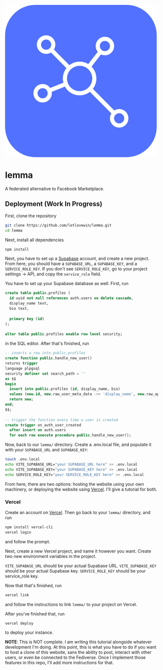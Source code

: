 
![Logo](https://github.com/letlovewin/lemma/blob/main/static/favicon.png?raw=true)


# lemma

A federated alternative to Facebook Marketplace.


## Deployment (Work In Progress)

First, clone the repository

```bash
git clone https://github.com/letlovewin/lemma.git
cd lemma
```

Next, install all dependencies
```bash
npm install
```

Next, you have to set up a [Supabase](https://supabase.com) account, and create a new project. From here, you should have a `SUPABASE_URL`, a `SUPABASE_KEY`, and a `SERVICE_ROLE_KEY`. If you don't see `SERVICE_ROLE_KEY`, go to your project settings -> API, and copy the `service_role` field.

You have to set up your Supabase database as well. First, run

```SQL
create table public.profiles (
  id uuid not null references auth.users on delete cascade,
  display_name text,
  bio text,

  primary key (id)
);

alter table public.profiles enable row level security;
```

in the SQL editor. After that's finished, run

```SQL
-- inserts a row into public.profiles
create function public.handle_new_user()
returns trigger
language plpgsql
security definer set search_path = ''
as $$
begin
  insert into public.profiles (id, display_name, bio)
  values (new.id, new.raw_user_meta_data ->> 'display_name', new.raw_app_meta_data ->> 'bio');
  return new;
end;
$$;

-- trigger the function every time a user is created
create trigger on_auth_user_created
  after insert on auth.users
  for each row execute procedure public.handle_new_user();
```
Now, back to our `lemma/` directory. Create a .env.local file, and populate it with your `SUPABASE_URL` and `SUPABASE_KEY`:

```bash
touch .env.local
echo VITE_SUPABASE_URL="your SUPABASE_URL here" >> .env.local
echo VITE_SUPABASE_KEY="your SUPABASE_KEY here" >> .env.local
echo SERVICE_ROLE_KEY="your SERVICE_ROLE_KEY here" >> .env.local
```

From here, there are two options: hosting the website using your own machinery, or deploying the website using [Vercel](https://vercel.com). I'll give a tutorial for both.

### Vercel
Create an account on [Vercel](https://vercel.com). Then go back to your `lemma/` directory, and run 

```bash
npm install vercel-cli
vercel login
```

and follow the prompt.

Next, create a new Vercel project, and name it however you want. Create two new environment variables in the project.

`VITE_SUPABASE_URL` should be your actual Supabase URL. `VITE_SUPABASE_KEY` should be your actual Supabase key. `SERVICE_ROLE_KEY` should be your service_role key.

Now that that's finished, run

```bash
vercel link
```
and follow the instructions to link `lemma/` to your project on Vercel.

After you've finished that, run

```bash
vercel deploy
```

to deploy your instance. 

**NOTE**: This is NOT complete. I am writing this tutorial alongside whatever development I'm doing. At this point, this is what you have to do if you want to host a clone of this website, sans the ability to post, interact with other users, or even be connected to the Fediverse. Once I implement those features in this repo, I'll add more instructions for that.